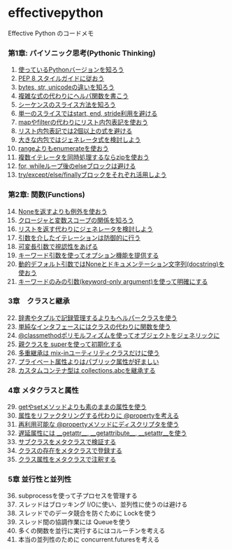 # effectivepython

Effective Python のコードメモ


### 第1章: パイソニック思考(Pythonic Thinking)

1. [使っているPythonバージョンを知ろう](https://github.com/ku2ma2/effectivepython/blob/master/chapter01/sec01_version.py)
2. [PEP 8 スタイルガイドに従おう](https://github.com/ku2ma2/effectivepython/blob/master/chapter01/sec02_pep8.py)
3. [bytes, str, unicodeの違いを知ろう](https://github.com/ku2ma2/effectivepython/blob/master/chapter01/sec03_bytes_str.py)
4. [複雑な式の代わりにヘルパ関数を書こう](https://github.com/ku2ma2/effectivepython/blob/master/chapter01/sec04_helper_url.py)
5. [シーケンスのスライス方法を知ろう](https://github.com/ku2ma2/effectivepython/blob/master/chapter01/sec05_sequence_slice.py)
6. [単一のスライスではstart, end, stride利用を避ける](https://github.com/ku2ma2/effectivepython/blob/master/chapter01/sec06_slice_stride.py)
7. [mapやfilterの代わりにリスト内包表記を使おう](https://github.com/ku2ma2/effectivepython/blob/master/chapter01/sec07_list_comprehension.p)
8. [リスト内包表記では2個以上の式を避ける](https://github.com/ku2ma2/effectivepython/blob/master/chapter01/sec08_duplicate_list_comprehension.py)
9. [大きな内包ではジェネレータ式を検討しよう](https://github.com/ku2ma2/effectivepython/blob/master/chapter01/sec09_generator_expression.py)
10. [rangeよりもenumerateを使おう](https://github.com/ku2ma2/effectivepython/blob/master/chapter01/sec10_enumerate_list.py)
11. [複数イテレータを同時処理するならzipを使おう](https://github.com/ku2ma2/effectivepython/blob/master/chapter01/sec11_iterator_zip.py)
12. [for, whileループ後のelseブロックは避ける](https://github.com/ku2ma2/effectivepython/blob/master/chapter01/sec12_README.md)
13. [try/except/else/finallyブロックをそれぞれ活用しよう](https://github.com/ku2ma2/effectivepython/blob/master/chapter01/sec13_try_except_block.py)

### 第2章: 関数(Functions)

14. [Noneを返すよりも例外を使おう](https://github.com/ku2ma2/effectivepython/blob/master/chapter02/sec14_exception_is_preferable.py)
15. [クロージャと変数スコープの関係を知ろう](https://github.com/ku2ma2/effectivepython/blob/master/chapter02/sec15_sort_priority.py)
16. [リストを返す代わりにジェネレータを検討しよう](https://github.com/ku2ma2/effectivepython/blob/master/chapter02/sec16_consider_generator.py)
17. [引数を介したイテレーションは防御的に行う](https://github.com/ku2ma2/effectivepython/blob/master/chapter02/sec17_defensive_iterator.py)
18. [可変長引数で視認性をあげる](https://github.com/ku2ma2/effectivepython/blob/master/chapter02/sec18_positional_arguments.py)
19. [キーワード引数を使ってオプション機能を提供する](https://github.com/ku2ma2/effectivepython/blob/master/chapter02/sec19_keyword_arguments.py)
20. [動的デフォルト引数ではNoneとドキュメンテーション文字列(docstring)を使おう](https://github.com/ku2ma2/effectivepython/blob/master/chapter02/sec20_dynamic_arguments.py)
21. [キーワードのみの引数(keyword-only argument)を使って明確にする](https://github.com/ku2ma2/effectivepython/blob/master/chapter02/sec21_keyword_only_arguments.py)

### 3章　クラスと継承

22. [辞書やタプルで記録管理するよりもヘルパークラスを使う](https://github.com/ku2ma2/effectivepython/blob/master/chapter03/sec22_helper_class.py)
23. [単純なインタフェースにはクラスの代わりに関数を使う](https://github.com/ku2ma2/effectivepython/blob/master/chapter03/sec23_callable_class.py)
24. [@classmethodポリモルフィズムを使ってオブジェクトをジェネリックに](https://github.com/ku2ma2/effectivepython/blob/master/chapter03/sec24_classmethod_prolymorphism.py)
25. [親クラスを superを使って初期化する](https://github.com/ku2ma2/effectivepython/blob/master/chapter03/sec25_super_class.py)
26. [多重継承は mix-inユーティリティクラスだけに使う](https://github.com/ku2ma2/effectivepython/blob/master/chapter03/sec26_mixin.py)
27. [プライベート属性よりはパブリック属性が好ましい](https://github.com/ku2ma2/effectivepython/blob/master/chapter03/sec27_public.py)
28. [カスタムコンテナ型は collections.abcを継承する](https://github.com/ku2ma2/effectivepython/blob/master/chapter03/sec28_collections.py)

### 4章 メタクラスと属性

29. [getやsetメソッドよりも素のままの属性を使う](https://github.com/ku2ma2/effectivepython/blob/master/chapter04/sec29_plain_attributes.py)
30. [属性をリファクタリングする代わりに @propertyを考える](https://github.com/ku2ma2/effectivepython/blob/master/chapter04/sec30_consider_property.py)
31. [再利用可能な @propertyメソッドにディスクリプタを使う](https://github.com/ku2ma2/effectivepython/blob/master/chapter04/sec31_reusable_property.py)
32. [遅延属性には \_\_getattr\_\_, \_\_getattribute\_\_, \_\_setattr\_\_を使う](https://github.com/ku2ma2/effectivepython/blob/master/chapter04/sec32_lazy_attributes.py)
33. [サブクラスをメタクラスで検証する](https://github.com/ku2ma2/effectivepython/blob/master/chapter04/sec33_meta_class.py)
34. [クラスの存在をメタクラスで登録する](https://github.com/ku2ma2/effectivepython/blob/master/chapter04/sec34_class_existence.py)
35. [クラス属性をメタクラスで注釈する](https://github.com/ku2ma2/effectivepython/blob/master/chapter04/sec35_class_attributes.py)

### 5章 並行性と並列性

36. subprocessを使って子プロセスを管理する
37. スレッドはブロッキング I/Oに使い、並列性に使うのは避ける
38. スレッドでのデータ競合を防ぐために Lockを使う
39. スレッド間の協調作業には Queueを使う
40. 多くの関数を並行に実行するにはコルーチンを考える
41. 本当の並列性のために concurrent.futuresを考える 


